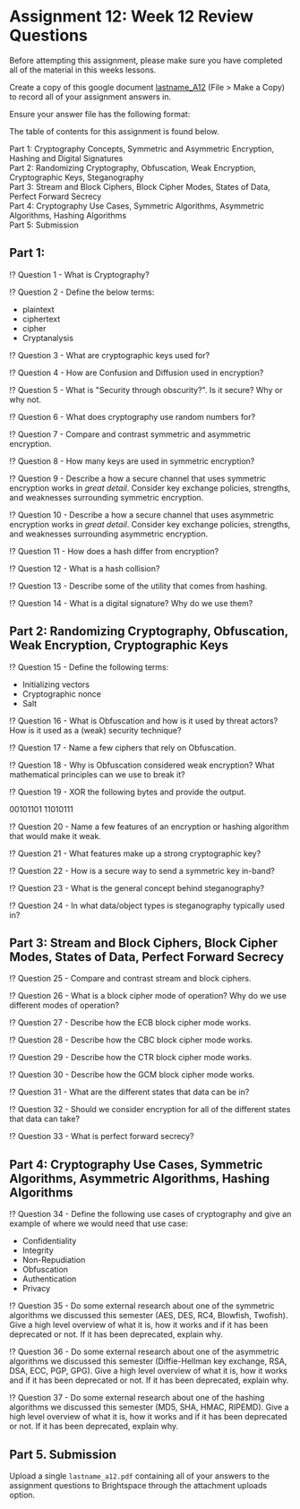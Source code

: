 # Assignment 12: Week 12 Review Questions

Before attempting this assignment, please make sure you have completed all of the material in this weeks lessons.

Create a copy of this google document [lastname_A12](https://docs.google.com/document/d/1i6x5PqFhz68j3xsVxb2tdRdK-A3VhIfV8daathax_6Q/edit?usp=sharing) (File > Make a Copy) to record all of your assignment answers in.

Ensure your answer file has the following format:

The table of contents for this assignment is found below.

Part 1: Cryptography Concepts, Symmetric and Asymmetric Encryption, Hashing and Digital Signatures  <br>
Part 2: Randomizing Cryptography, Obfuscation, Weak Encryption, Cryptographic Keys, Steganography  <br>
Part 3: Stream and Block Ciphers, Block Cipher Modes, States of Data, Perfect Forward Secrecy <br>
Part 4: Cryptography Use Cases, Symmetric Algorithms,  Asymmetric Algorithms, Hashing Algorithms <br>
Part 5: Submission <br>

## Part 1: 

:interrobang: Question 1 - What is Cryptography? <br>

:interrobang: Question 2 -  Define the below terms: <br>

* plaintext
* ciphertext
* cipher
* Cryptanalysis

:interrobang: Question 3 - What are cryptographic keys used for? <br>

:interrobang: Question 4 - How are Confusion and Diffusion used in encryption? <br>

:interrobang: Question 5 - What is "Security through obscurity?". Is it secure? Why or why not. <br>

:interrobang: Question 6 - What does cryptography use random numbers for? <br>

:interrobang: Question 7 -  Compare and contrast symmetric and asymmetric encryption. <br>

:interrobang: Question 8 - How many keys are used in symmetric encryption? <br>

:interrobang: Question 9 -  Describe a how a secure channel that uses symmetric encryption works in *great detail*. Consider key exchange policies, strengths, and weaknesses surrounding symmetric encryption. <br>

:interrobang: Question 10 - Describe a how a secure channel that uses asymmetric encryption works in *great detail*. Consider key exchange policies, strengths, and weaknesses surrounding asymmetric encryption. <br>

:interrobang: Question 11 - How does a hash differ from encryption? <br>

:interrobang: Question 12 - What is a hash collision? <br>

:interrobang: Question 13 - Describe some of the utility that comes from hashing. <br>

:interrobang: Question 14 - What is a digital signature? Why do we use them? <br>

## Part 2: Randomizing Cryptography, Obfuscation, Weak Encryption, Cryptographic Keys

:interrobang: Question 15 - Define the following terms: <br>

* Initializing vectors
* Cryptographic nonce
* Salt

:interrobang: Question 16 - What is Obfuscation and how is it used by threat actors? How is it used as a (weak) security technique? <br>

:interrobang: Question 17 - Name a few ciphers that rely on Obfuscation. <br>

:interrobang: Question 18 - Why is Obfuscation considered weak encryption? What mathematical principles can we use to break it? <br>

:interrobang: Question 19 -  XOR the following bytes and provide the output. <br>

00101101
11010111

:interrobang: Question 20 - Name a few features of an encryption or hashing algorithm that would make it weak.  <br>

:interrobang: Question 21 - What features make up a strong cryptographic key? <br>

:interrobang: Question 22 -  How is a secure way to send a symmetric key in-band?<br>

:interrobang: Question 23 - What is the general concept behind steganography? <br>

:interrobang: Question 24 - In what data/object types is steganography typically used in? <br>

## Part 3: Stream and Block Ciphers, Block Cipher Modes, States of Data, Perfect Forward Secrecy

:interrobang: Question 25 -  Compare and contrast stream and block ciphers. <br>

:interrobang: Question 26 - What is a block cipher mode of operation? Why do we use different modes of operation?  <br>

:interrobang: Question 27 - Describe how the ECB block cipher mode works. <br>

:interrobang: Question 28 - Describe how the CBC block cipher mode works. <br>

:interrobang: Question 29 - Describe how the CTR block cipher mode works. <br>

:interrobang: Question 30 - Describe how the GCM block cipher mode works.<br>

:interrobang: Question 31 - What are the different states that data can be in? <br>

:interrobang: Question 32 - Should we consider encryption for all of the different states that data can take?  <br>

:interrobang: Question 33 - What is perfect forward secrecy? <br>

## Part 4: Cryptography Use Cases, Symmetric Algorithms,  Asymmetric Algorithms, Hashing Algorithms

:interrobang: Question 34 - Define the following use cases of cryptography and give an example of where we would need that use case: <br>

* Confidentiality
* Integrity
* Non-Repudiation
* Obfuscation
* Authentication
* Privacy


:interrobang: Question 35 - Do some external research about one of the symmetric algorithms we discussed this semester (AES, DES, RC4, Blowfish, Twofish). Give a high level overview of what it is, how it works and if it has been deprecated or not. If it has been deprecated, explain why.<br>

:interrobang: Question 36 -  Do some external research about one of the asymmetric algorithms we discussed this semester (Diffie-Hellman key exchange, RSA, DSA, ECC, PGP, GPG). Give a high level overview of what it is, how it works and if it has been deprecated or not. If it has been deprecated, explain why.<br>

:interrobang: Question 37 - Do some external research about one of the hashing algorithms we discussed this semester (MD5, SHA, HMAC, RIPEMD). Give a high level overview of what it is, how it works and if it has been deprecated or not. If it has been deprecated, explain why. <br>


## Part 5. Submission

Upload a single `lastname_a12.pdf` containing all of your answers to the assignment questions to Brightspace through the attachment uploads option.
